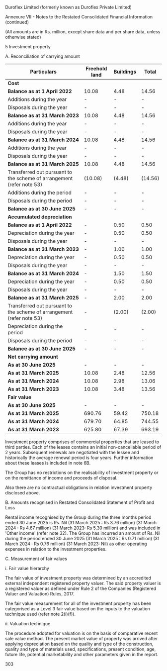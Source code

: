 Duroflex Limited (formerly known as Duroflex Private Limited)

Annexure VII - Notes to the Restated Consolidated Financial Information (continued)

(All amounts are in Rs. million, except share data and per share data, unless otherwise stated)

5 Investment property

A. Reconciliation of carrying amount

<table><thead><tr><th>Particulars</th><th>Freehold land</th><th>Buildings</th><th>Total</th></tr></thead><tbody><tr><td><strong>Cost</strong></td><td></td><td></td><td></td></tr><tr><td><strong>Balance as at 1 April 2022</strong></td><td>10.08</td><td>4.48</td><td>14.56</td></tr><tr><td>Additions during the year</td><td>-</td><td>-</td><td>-</td></tr><tr><td>Disposals during the year</td><td>-</td><td>-</td><td>-</td></tr><tr><td><strong>Balance as at 31 March 2023</strong></td><td>10.08</td><td>4.48</td><td>14.56</td></tr><tr><td>Additions during the year</td><td>-</td><td>-</td><td>-</td></tr><tr><td>Disposals during the year</td><td>-</td><td>-</td><td>-</td></tr><tr><td><strong>Balance as at 31 March 2024</strong></td><td>10.08</td><td>4.48</td><td>14.56</td></tr><tr><td>Additions during the year</td><td>-</td><td>-</td><td>-</td></tr><tr><td>Disposals during the year</td><td>-</td><td>-</td><td>-</td></tr><tr><td><strong>Balance as at 31 March 2025</strong></td><td>10.08</td><td>4.48</td><td>14.56</td></tr><tr><td>Transferred out pursuant to the scheme of arrangement (refer note 53)</td><td>(10.08)</td><td>(4.48)</td><td>(14.56)</td></tr><tr><td>Additions during the period</td><td>-</td><td>-</td><td>-</td></tr><tr><td>Disposals during the period</td><td>-</td><td>-</td><td>-</td></tr><tr><td><strong>Balance as at 30 June 2025</strong></td><td>-</td><td>-</td><td>-</td></tr><tr><td><strong>Accumulated depreciation</strong></td><td></td><td></td><td></td></tr><tr><td><strong>Balance as at 1 April 2022</strong></td><td>-</td><td>0.50</td><td>0.50</td></tr><tr><td>Depreciation during the year</td><td>-</td><td>0.50</td><td>0.50</td></tr><tr><td>Disposals during the year</td><td>-</td><td>-</td><td>-</td></tr><tr><td><strong>Balance as at 31 March 2023</strong></td><td>-</td><td>1.00</td><td>1.00</td></tr><tr><td>Depreciation during the year</td><td>-</td><td>0.50</td><td>0.50</td></tr><tr><td>Disposals during the year</td><td>-</td><td>-</td><td>-</td></tr><tr><td><strong>Balance as at 31 March 2024</strong></td><td>-</td><td>1.50</td><td>1.50</td></tr><tr><td>Depreciation during the year</td><td>-</td><td>0.50</td><td>0.50</td></tr><tr><td>Disposals during the year</td><td>-</td><td>-</td><td>-</td></tr><tr><td><strong>Balance as at 31 March 2025</strong></td><td>-</td><td>2.00</td><td>2.00</td></tr><tr><td>Transferred out pursuant to the scheme of arrangement (refer note 53)</td><td>-</td><td>(2.00)</td><td>(2.00)</td></tr><tr><td>Depreciation during the period</td><td>-</td><td>-</td><td>-</td></tr><tr><td>Disposals during the period</td><td>-</td><td>-</td><td>-</td></tr><tr><td><strong>Balance as at 30 June 2025</strong></td><td>-</td><td>-</td><td>-</td></tr><tr><td><strong>Net carrying amount</strong></td><td></td><td></td><td></td></tr><tr><td><strong>As at 30 June 2025</strong></td><td>-</td><td>-</td><td>-</td></tr><tr><td><strong>As at 31 March 2025</strong></td><td>10.08</td><td>2.48</td><td>12.56</td></tr><tr><td><strong>As at 31 March 2024</strong></td><td>10.08</td><td>2.98</td><td>13.06</td></tr><tr><td><strong>As at 31 March 2023</strong></td><td>10.08</td><td>3.48</td><td>13.56</td></tr><tr><td><strong>Fair value</strong></td><td></td><td></td><td></td></tr><tr><td><strong>As at 30 June 2025</strong></td><td>-</td><td>-</td><td>-</td></tr><tr><td><strong>As at 31 March 2025</strong></td><td>690.76</td><td>59.42</td><td>750.18</td></tr><tr><td><strong>As at 31 March 2024</strong></td><td>679.70</td><td>64.85</td><td>744.55</td></tr><tr><td><strong>As at 31 March 2023</strong></td><td>625.80</td><td>67.39</td><td>693.19</td></tr></tbody></table>

Investment property comprises of commercial properties that are leased to third parties. Each of the leases contains an initial non-cancellable period of 2 years. Subsequent renewals are negotiated with the lessee and historically the average renewal period is four years. Further information about these leases is included in note 6B.

The Group has no restrictions on the realisability of investment property or on the remittance of income and proceeds of disposal.

Also there are no contractual obligations in relation investment property disclosed above.

B. Amounts recognised in Restated Consolidated Statement of Profit and Loss

Rental income recognised by the Group during the three months period ended 30 June 2025 is Rs. Nil (31 March 2025 : Rs 3.76 million) (31 March 2024 : Rs 4.67 million) (31 March 2023: Rs 5.30 million) and was included in 'Other income' (refer note 32). The Group has incurred an amount of Rs. Nil during the period ended 30 June 2025 (31 March 2025 : Rs 0.71 million) (31 March 2024 : Rs 0.76 million) (31 March 2023: Nil) as other operating expenses in relation to the investment properties.

C. Measurement of fair values

i. Fair value hierarchy

The fair value of investment property was determined by an accredited external independent registered property valuer. The said property valuer is a registered valuer as defined under Rule 2 of the Companies (Registered Valuer and Valuation) Rules, 2017.

The fair value measurement for all of the investment property has been categorised as a Level 3 fair value based on the inputs to the valuation technique used (refer note 2(i)(f)).

ii. Valuation technique

The procedure adopted for valuation is on the basis of comparative recent sale value method. The present market value of property was arrived after applying depreciation based on the quality and type of the construction, quality and type of materials used, specifications, present condition, age, future life, potential marketability and other parameters given in the report.

303